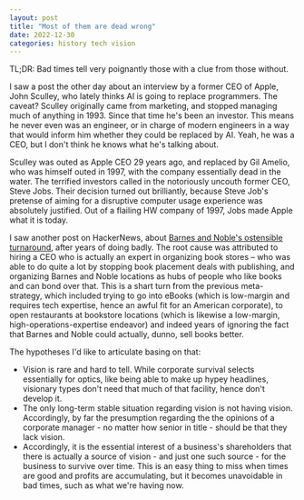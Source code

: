 ```yaml
---
layout: post
title: "Most of them are dead wrong"
date: 2022-12-30
categories: history tech vision
---
```

TL;DR: Bad times tell very poignantly those with a clue from those without.

I saw a post the other day about an interview by a former CEO of Apple, John Sculley, who lately thinks AI is going to replace programmers. The caveat? Sculley originally came from marketing, and stopped managing much of anything in 1993. Since that time he's been an investor. This means he never even was an engineer, or in charge of modern engineers in a way that would inform him whether they could be replaced by AI. Yeah, he was a CEO, but I don't think he knows what he's talking about.

Sculley was outed as Apple CEO 29 years ago, and replaced by Gil Amelio, who was himself outed in 1997, with the company essentially dead in the water. The terrified investors called in the notoriously uncouth former CEO, Steve Jobs. Their decision turned out brilliantly, because Steve Job's pretense of aiming for a disruptive computer usage experience was absolutely justified. Out of a flailing HW company of 1997, Jobs made Apple what it is today.

I saw another post on HackerNews, about [Barnes and Noble's ostensible turnaround](https://tedgioia.substack.com/p/what-can-we-learn-from-barnes-and), after years of doing badly. The root cause was attributed to hiring a CEO who is actually an expert in organizing book stores – who was able to do quite a lot by stopping book placement deals with publishing, and organizing Barnes and Noble locations as hubs of people who like books and can bond over that. This is a shart turn from the previous meta-strategy, which included trying to go into eBooks (which is low-margin and requires tech expertise, hence an awful fit for an American corporate), to open restaurants at bookstore locations (which is likewise a low-margin, high-operations-expertise endeavor) and indeed years of ignoring the fact that Barnes and Noble could actually, dunno, sell books better.

The hypotheses I'd like to articulate basing on that:
- Vision is rare and hard to tell. While corporate survival selects essentially for optics, like being able to make up hypey headlines, visionary types don't need that much of that facility, hence don't develop it.
- The only long-term stable situation regarding vision is not having vision. Accordingly, by far the presumption regarding the the opinions of a corporate manager - no matter how senior in title - should be that they lack vision.
- Accordingly, it is the essential interest of a business's shareholders that there is actually a source of vision - and just one such source - for the business to survive over time. This is an easy thing to miss when times are good and profits are accumulating, but it becomes unavoidable in bad times, such as what we're having now.
